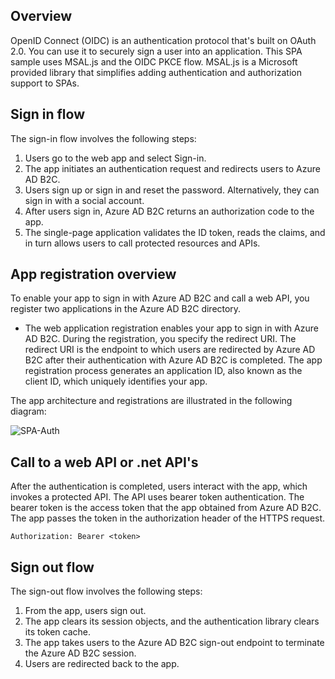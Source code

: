 ## Overview

OpenID Connect (OIDC) is an authentication protocol that's built on OAuth 2.0. You can use it to securely sign a user into an application. This SPA sample uses MSAL.js and the OIDC PKCE flow. MSAL.js is a Microsoft provided library that simplifies adding authentication and authorization support to SPAs.

## Sign in flow
The sign-in flow involves the following steps:

1. Users go to the web app and select Sign-in.
2. The app initiates an authentication request and redirects users to Azure AD B2C.
3. Users sign up or sign in and reset the password. Alternatively, they can sign in with a social account.
4. After users sign in, Azure AD B2C returns an authorization code to the app.
5. The single-page application validates the ID token, reads the claims, and in turn allows users to call protected resources and APIs.

## App registration overview
To enable your app to sign in with Azure AD B2C and call a web API, you register two applications in the Azure AD B2C directory.

- The web application registration enables your app to sign in with Azure AD B2C. During the registration, you specify the redirect URI. The redirect URI is the endpoint to which users are redirected by Azure AD B2C after their authentication with Azure AD B2C is completed. The app registration process generates an application ID, also known as the client ID, which uniquely identifies your app.

The app architecture and registrations are illustrated in the following diagram:

![SPA-Auth](https://learn.microsoft.com/en-us/azure/active-directory-b2c/media/configure-authentication-sample-spa-app/spa-app-with-api-architecture.png)

## Call to a web API or .net API's
After the authentication is completed, users interact with the app, which invokes a protected API. The API uses bearer token authentication. The bearer token is the access token that the app obtained from Azure AD B2C. The app passes the token in the authorization header of the HTTPS request.


`Authorization: Bearer <token>`

## Sign out flow
The sign-out flow involves the following steps:

1. From the app, users sign out.
2. The app clears its session objects, and the authentication library clears its token cache.
3. The app takes users to the Azure AD B2C sign-out endpoint to terminate the Azure AD B2C session.
4. Users are redirected back to the app.
